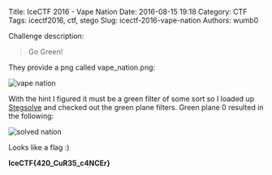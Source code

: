 Title: IceCTF 2016 - Vape Nation
Date: 2016-08-15 19:18
Category: CTF
Tags: icectf2016, ctf, stego
Slug: icectf-2016-vape-nation
Authors: wumb0

Challenge description:
> Go Green!

They provide a png called vape_nation.png:

![vape nation]({static}/images/icectf/vape_nation.png)

With the hint I figured it must be a green filter of some sort so I loaded up [Stegsolve](http://www.caesum.com/handbook/Stegsolve.jar) and checked out the green plane filters. Green plane 0 resulted in the following:

![solved nation]({static}/images/icectf/solved_nation.png)

Looks like a flag :)

**IceCTF{420_CuR35_c4NCEr}**
